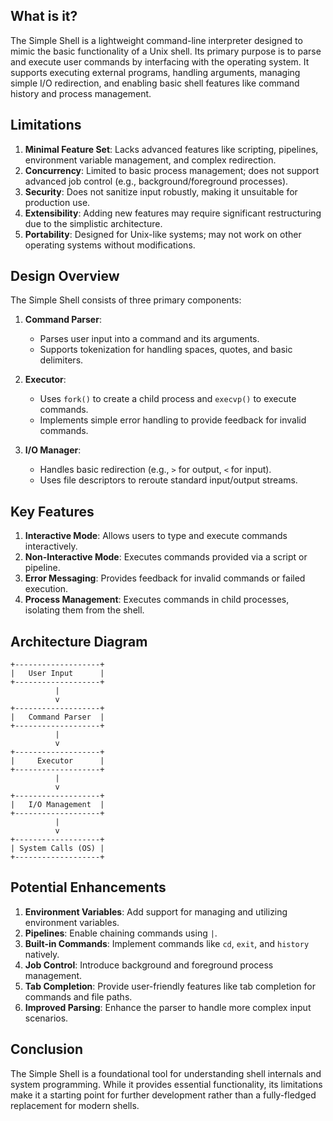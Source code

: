 ## What is it?
The Simple Shell is a lightweight command-line interpreter designed to mimic the basic functionality of a Unix shell. Its primary purpose is to parse and execute user commands by interfacing with the operating system. It supports executing external programs, handling arguments, managing simple I/O redirection, and enabling basic shell features like command history and process management.

## Limitations
1. **Minimal Feature Set**: Lacks advanced features like scripting, pipelines, environment variable management, and complex redirection.
2. **Concurrency**: Limited to basic process management; does not support advanced job control (e.g., background/foreground processes).
3. **Security**: Does not sanitize input robustly, making it unsuitable for production use.
4. **Extensibility**: Adding new features may require significant restructuring due to the simplistic architecture.
5. **Portability**: Designed for Unix-like systems; may not work on other operating systems without modifications.

## Design Overview
The Simple Shell consists of three primary components:

1. **Command Parser**:
   - Parses user input into a command and its arguments.
   - Supports tokenization for handling spaces, quotes, and basic delimiters.

2. **Executor**:
   - Uses `fork()` to create a child process and `execvp()` to execute commands.
   - Implements simple error handling to provide feedback for invalid commands.

3. **I/O Manager**:
   - Handles basic redirection (e.g., `>` for output, `<` for input).
   - Uses file descriptors to reroute standard input/output streams.

## Key Features
1. **Interactive Mode**: Allows users to type and execute commands interactively.
2. **Non-Interactive Mode**: Executes commands provided via a script or pipeline.
3. **Error Messaging**: Provides feedback for invalid commands or failed execution.
4. **Process Management**: Executes commands in child processes, isolating them from the shell.

## Architecture Diagram
```
+-------------------+
|   User Input      |
+-------------------+
          |
          v
+-------------------+
|   Command Parser  |
+-------------------+
          |
          v
+-------------------+
|     Executor      |
+-------------------+
          |
          v
+-------------------+
|   I/O Management  |
+-------------------+
          |
          v
+-------------------+
| System Calls (OS) |
+-------------------+
```

## Potential Enhancements
1. **Environment Variables**: Add support for managing and utilizing environment variables.
2. **Pipelines**: Enable chaining commands using `|`.
3. **Built-in Commands**: Implement commands like `cd`, `exit`, and `history` natively.
4. **Job Control**: Introduce background and foreground process management.
5. **Tab Completion**: Provide user-friendly features like tab completion for commands and file paths.
6. **Improved Parsing**: Enhance the parser to handle more complex input scenarios.

## Conclusion
The Simple Shell is a foundational tool for understanding shell internals and system programming. While it provides essential functionality, its limitations make it a starting point for further development rather than a fully-fledged replacement for modern shells.

